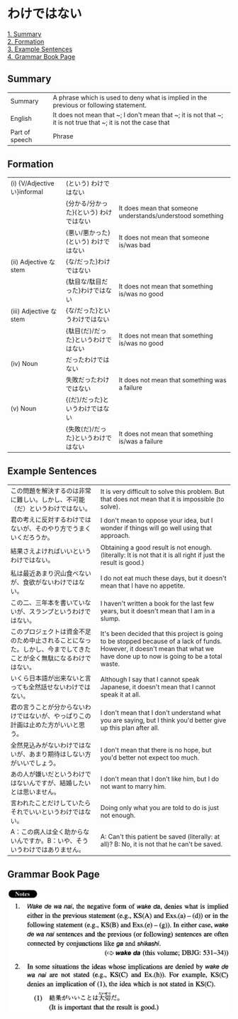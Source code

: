 # わけではない

[1. Summary](#summary)<br>
[2. Formation](#formation)<br>
[3. Example Sentences](#example-sentences)<br>
[4. Grammar Book Page](#grammar-book-page)<br>


## Summary

<table><tr>   <td>Summary</td>   <td>A phrase which is used to deny what is implied in the previous or following statement.</td></tr><tr>   <td>English</td>   <td>It does not mean that ~; I don't mean that ~; it is not that ~; it is not true that ~; it is not the case that</td></tr><tr>   <td>Part of speech</td>   <td>Phrase</td></tr></table>

## Formation

<table class="table"> <tbody><tr class="tr head"><td class="td"><span class="numbers">(i)</span> <span class="bold">{V/Adjective い}informal</span></td><td class="td"><span>(</span><span class="concept">という</span><span>)</span> <span class="concept">わけではない</span></td><td class="td"></td></tr><tr class="tr"><td class="td"></td><td class="td"><span>{分かる/分かった}</span><span>(</span><span class="concept">という</span><span>)</span> <span class="concept">わけではない</span></td><td class="td"><span>It does mean that someone understands/understood something</span></td></tr><tr class="tr"><td class="td"></td><td class="td"><span>{悪い/悪かった}</span><span>(</span><span class="concept">という</span><span>)</span> <span class="concept">わけではない</span></td><td class="td"><span>It does not mean that someone is/was bad</span></td></tr><tr class="tr head"><td class="td"><span class="numbers">(ii)</span> <span class="bold">Adjective な stem</span></td><td class="td"><span>{</span><span class="concept">な</span><span>/</span><span class="concept">だった</span><span>}</span><span class="concept">わけではない</span></td><td class="td"></td></tr><tr class="tr"><td class="td"></td><td class="td"><span>{駄目</span><span class="concept">な</span><span>/駄目</span><span class="concept">だった</span><span>}</span><span class="concept">わけではない</span></td><td class="td"><span>It does not mean that something is/was no good</span></td></tr><tr class="tr head"><td class="td"><span class="numbers">(iii)</span> <span class="bold">Adjective な stem</span></td><td class="td"><span>{</span><span class="concept">な</span><span>/</span><span class="concept">だった</span><span>}</span><span class="concept">というわけではない</span></td><td class="td"></td></tr><tr class="tr"><td class="td"></td><td class="td"><span>{駄目</span>(<span class="concept">だ</span>)/<span class="concept">だった</span><span>}</span><span class="concept">というわけではない</span></td><td class="td"><span>It does not mean that something is/was no good</span></td></tr><tr class="tr head"><td class="td"><span class="numbers">(iv)</span> <span class="bold">Noun</span></td><td class="td"><span class="concept">だったわけではない</span></td><td class="td"></td></tr><tr class="tr"><td class="td"></td><td class="td"><span>失敗</span><span class="concept">だったわけではない</span></td><td class="td"><span>It does not mean that something was a failure</span></td></tr><tr class="tr head"><td class="td"><span class="numbers">(v)</span> <span class="bold">Noun</span></td><td class="td"><span>{(</span><span class="concept">だ</span><span>)/</span><span class="concept">だった</span><span>}</span><span class="concept">というわけではない</span></td><td class="td"></td></tr><tr class="tr"><td class="td"></td><td class="td"><span>{失敗(</span><span class="concept">だ</span><span>)/</span><span class="concept">だった</span><span>}</span><span class="concept">というわけではない</span></td><td class="td"><span>It does not mean that something is/was a failure</span></td></tr></tbody></table>

## Example Sentences

<table><tr>   <td>この問題を解決するのは非常に難しい。しかし、不可能（だ）というわけではない。</td>   <td>It is very difficult to solve this problem. But that does not mean that it is impossible (to solve).</td></tr><tr>   <td>君の考えに反対するわけではないが、そのやり方でうまくいくだろうか。</td>   <td>I don't mean to oppose your idea, but I wonder if things will go well using that approach.</td></tr><tr>   <td>結果さえよければいいというわけではない。</td>   <td>Obtaining a good result is not enough. (literally: It is not that it is all right if just the result is good.)</td></tr><tr>   <td>私は最近あまり沢山食べないが、食欲がないわけではない。</td>   <td>I do not eat much these days, but it doesn't mean that I have no appetite.</td></tr><tr>   <td>この二、三年本を書いていないが、スランプというわけではない。</td>   <td>I haven't written a book for the last few years, but it doesn't mean that I am in a slump.</td></tr><tr>   <td>このプロジェクトは資金不足のため中止されることになった。しかし、今までしてきたことが全く無駄になるわけではない。</td>   <td>It's been decided that this project is going to be stopped because of a lack of funds. However, it doesn't mean that what we have done up to now is going to be a total waste.</td></tr><tr>   <td>いくら日本語が出来ないと言っても全然話せないわけではない。</td>   <td>Although I say that I cannot speak Japanese, it doesn't mean that I cannot speak it at all.</td></tr><tr>   <td>君の言うことが分からないわけではないが、やっぱりこの計画は止めた方がいいと思う。</td>   <td>I don't mean that I don't understand what you are saying, but I think you'd better give up this plan after all.</td></tr><tr>   <td>全然見込みがないわけではないが、あまり期待はしない方がいいでしょう。</td>   <td>I don't mean that there is no hope, but you'd better not expect too much.</td></tr><tr>   <td>あの人が嫌いだというわけではないんですが、結婚したいとは思いません。</td>   <td>I don't mean that I don't like him, but I do not want to marry him.</td></tr><tr>   <td>言われたことだけしていたらそれでいいというわけではない。</td>   <td>Doing only what you are told to do is just not enough.</td></tr><tr>   <td>A：この病人は全く助からないんですか。B：いや、そういうわけではありません。</td>   <td>A: Can't this patient be saved (literally: at all)? B: No, it is not that he can't be saved.</td></tr></table>

## Grammar Book Page

![](../img/Intermediateわけではない.png)

